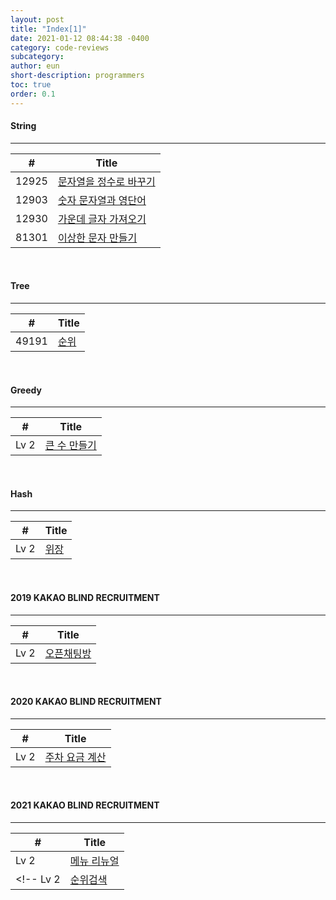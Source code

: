 ```yaml
---
layout: post
title: "Index[1]"
date: 2021-01-12 08:44:38 -0400
category: code-reviews
subcategory: 
author: eun
short-description: programmers
toc: true
order: 0.1
---
```



#### String
---

#| Title |      
---|---|   
12925|[문자열을 정수로 바꾸기](/code-reviews/programmer-12925)|    
12903|[숫자 문자열과 영단어](/code-reviews/programmer-12903)|
12930|[가운데 글자 가져오기](/code-reviews/programmer-12930)| 
81301|[이상한 문자 만들기](/code-reviews/programmer-81301/)|

<br>

#### Tree
---

#| Title |      
---|---|   
49191| [순위](/code-reviews/programmer-49191)|

<br>

#### Greedy
---

#| Title |      
---|---|   
Lv 2|[큰 수 만들기](/code-reviews/programmer-42883)|

<!-- Lv 2|[튜플](/code-reviews/programmer-64065)| -->


<br>

#### Hash
---

#| Title |      
---|---|   
Lv 2|[위장](/code-reviews/programmer-42578)|

<!-- Lv 2|[튜플](/code-reviews/programmer-64065)| -->


<br>

#### 2019 KAKAO BLIND RECRUITMENT
---

#| Title |      
---|---|   
Lv 2|[오픈채팅방](/code-reviews/programmer-42888)|

<!-- Lv 2|[튜플](/code-reviews/programmer-64065)| -->


<br>

#### 2020 KAKAO BLIND RECRUITMENT
---

#| Title |      
---|---|   
Lv 2|[주차 요금 계산](/code-reviews/programmer-92341)|


<br>

#### 2021 KAKAO BLIND RECRUITMENT
---

#| Title |      
---|---|   
Lv 2|[메뉴 리뉴얼](/code-reviews/programmer-72411)|
<!-- Lv 2|[순위검색](/code-reviews/programmer-72412)| -->
